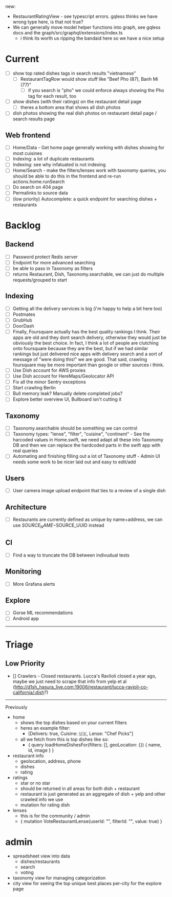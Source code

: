 new:

- RestaurantRatingView - see typescript errors. gqless thinks we have wrong type here, is that not true?
- We can generally move model helper functions into graph, see gqless docs and the graph/src/graphql/extensions/index.ts
  - i think its worth us ripping the bandaid here so we have a nice setup

# Current

- [ ] show top rated dishes tags in search results "vietnamese"
  - [ ] RestaurantTagRow would show stuff like "Beef Pho (87), Banh Mi (77)"
    - [ ] if you search is "pho" we could enforce always showing the Pho tag for each result, too
- [ ] show dishes (with their ratings) on the restaurant detail page
  - [ ] theres a bottom area that shows all dish photos
- [ ] dish photos showing the real dish photos on restaurant detail page / search results page

## Web frontend

- [ ] Home/Data - Get home page generally working with dishes showing for most cuisines
- [ ] Indexing: a lot of duplicate restaurants
- [ ] Indexing: see why infatuated is not indexing
- [ ] Home/Search - make the filters/lenses work with taxonomy queries, you should be able to do this in the frontend and re-run actions.home.runSearch
- [ ] Do search on 404 page
- [ ] Permalinks to source data
- [ ] (low priority) Autocomplete: a quick endpoint for searching dishes + restaurants

# Backlog

## Backend

- [ ] Password protect Redis server
- [ ] Endpoint for more advanced searching
- [ ] be able to pass in Taxonomy as filters
- [ ] returns Restaurant, Dish, Taxonomy.searchable, we can just do multiple requests/grouped to start

## Indexing

- [ ] Getting all the delivery services is big (i'm happy to help a bit here too)
- [ ] Postmates
- [ ] GrubHub
- [ ] DoorDash
- [ ] Finally, Foursquare actually has the best quality rankings I think. Their apps are old and they dont search delivery, otherwise they would just be obviously the best choice. In fact, I think a lot of people are clutching onto foursquare because they are the best, but if we had similar rankings but just delivered nice apps with delivery search and a sort of message of "were doing this!" we are good. That said, crawling foursquare may be more important than google or other sources i think.
- [ ] Use Dish account for AWS proxies
- [ ] Use Dish account for HereMaps/Geolocator API
- [ ] Fix all the minor Sentry exceptions
- [ ] Start crawling Berlin
- [ ] Bull memory leak? Manually delete completed jobs?
- [ ] Explore better overview UI, Bullboard isn't cutting it

## Taxonomy

- [ ] Taxonomy.searchable should be something we can control
- [ ] Taxonomy types: "lense", "filter", "cuisine", "continent" - See the harcoded values in Home.swift, we need adapt all these into Taxonomy DB and then we can replace the hardcoded parts in the swift app with real queries
- [ ] Automating and finishing filling out a lot of Taxonomy stuff - Admin UI needs some work to be nicer laid out and easy to edit/add

## Users

- [ ] User camera image upload endpoint that ties to a review of a single dish

## Architecture

- [ ] Restaurants are currently defined as unique by name+address, we can use $SOURCE_NAME-$SOURCE_UUID instead

## CI

- [ ] Find a way to truncate the DB between indivudual tests

## Monitoring

- [ ] More Grafana alerts

## Explore

- [ ] Gorse ML recommendations
- [ ] Android app

---

# Triage

## Low Priority

- [] Crawlers - Closed restaurants. Lucca's Ravlioli closed a year ago, maybe we just need to scrape that info from yelp et al (http://d1sh_hasura_live.com:19006/restaurant/lucca-ravioli-co-california/:dish?)

---

Previously

- home
  - shows the top dishes based on your current filters
  - heres an example filter:
    - [Delivers: true, Cuisine: 🇺🇸, Lense: "Chef Picks"]
  - all we fetch from this is top dishes like so:
    - { query loadHomeDishesFor(filters: [], geoLocation: {}) { name, id, image } }
- restaurant info
  - geolocation, address, phone
  - dishes
  - rating
- ratings
  - star or no star
  - should be returned in all areas for both dish + restaurant
  - restaurant is just generated as an aggregate of dish + yelp and other crawled info we use
  - mutation for rating dish
- lenses
  - this is for the community / admin
  - { mutation VoteRestaurantLense(userId: "", filterId: "", value: true) }

# admin

- spreadsheet view into data
  - dishes/restaurants
  - search
  - voting
- taxonomy view for managing categorization
- city view for seeing the top unique best places per-city for the explore page
